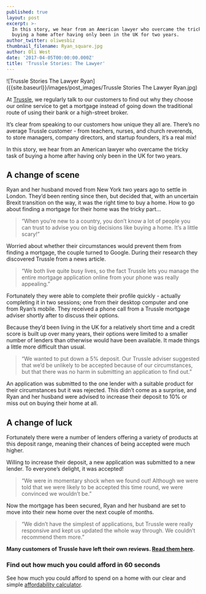 ```yaml
---
published: true
layout: post
excerpt: >-
  In this story, we hear from an American lawyer who overcame the tricky task of
  buying a home after having only been in the UK for two years.
author_twitter: oliwesbiz
thumbnail_filename: Ryan_square.jpg
author: Oli West
date: '2017-04-05T00:00:00.000Z'
title: 'Trussle Stories: The Lawyer'
---
```

![Trussle Stories The Lawyer Ryan]({{site.baseurl}}/images/post_images/Trussle Stories The Lawyer Ryan.jpg)

At [Trussle](https://trussle.com/), we regularly talk to our customers to find out why they choose our online service to get a mortgage instead of going down the traditional route of using their bank or a high-street broker.

It’s clear from speaking to our customers how unique they all are. There’s no average Trussle customer - from teachers, nurses, and church reverends, to store managers, company directors, and startup founders, it’s a real mix!

In this story, we hear from an American lawyer who overcame the tricky task of buying a home after having only been in the UK for two years.

## A change of scene

Ryan and her husband moved from New York two years ago to settle in London. They’d been renting since then, but decided that, with an uncertain Brexit transition on the way, it was the right time to buy a home. How to go about finding a mortgage for their home was the tricky part...

> “When you’re new to a country, you don’t know a lot of people you can trust to advise you on big decisions like buying a home. It’s a little scary!”

Worried about whether their circumstances would prevent them from finding a mortgage, the couple turned to Google. During their research they discovered Trussle from a news article.

> “We both live quite busy lives, so the fact Trussle lets you manage the entire mortgage application online from your phone was really appealing.”

Fortunately they were able to complete their profile quickly - actually completing it in two sessions; one from their desktop computer and one from Ryan’s mobile. They received a phone call from a Trussle mortgage adviser shortly after to discuss their options.

Because they’d been living in the UK for a relatively short time and a credit score is built up over many years, their options were limited to a smaller number of lenders than otherwise would have been available. It made things a little more difficult than usual.

> “We wanted to put down a 5% deposit. Our Trussle adviser suggested that we’d be unlikely to be accepted because of our circumstances, but that there was no harm in submitting an application to find out.”

An application was submitted to the one lender with a suitable product for their circumstances but it was rejected. This didn’t come as a surprise, and Ryan and her husband were advised to  increase their deposit to 10% or miss out on buying their home at all.

## A change of luck

Fortunately there were a number of lenders offering a variety of products at this deposit range, meaning their chances of being accepted were much higher.

Willing to increase their deposit, a new application was submitted to a new lender. To everyone’s delight, it was accepted!

> “We were in momentary shock when we found out! Although we were told that we were likely to be accepted this time round, we were convinced we wouldn’t be.”

Now the mortgage has been secured, Ryan and her husband are set to move into their new home over the next couple of months.

> “We didn’t have the simplest of applications, but Trussle were really responsive and kept us updated the whole way through. We couldn’t recommend them more.”

**Many customers of Trussle have left their own reviews. [Read them here](https://uk.trustpilot.com/review/trussle.com).**

### Find out how much you could afford in 60 seconds
See how much you could afford to spend on a home with our clear and simple [affordability calculator](https://apply.trussle.com/affordability-calculator?utm_source=blog&utm_medium=get-started-cta&utm_campaign=170503).